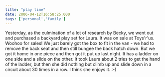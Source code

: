 ```yaml
---
title: "play time"
date: 2006-04-12T16:58:25.000
tags: ['personal','family']
---
```


Yesterday, as the culmination of a lot of research by Becky, we went out and purchased a backyard play set for Laura. It was on sale at Toys'r'us. Woohoo for sales! We just barely got the box to fit in the van - we had to remove the back seat and then still bungee the back hatch down. But we got it home in one piece and then got it put up last night. It has a ladder on one side and a slide on the other. It took Laura about 2 tries to get the hand of the ladder, but then she did nothing but climb up and slide down in a circuit about 30 times in a row. I think she enjoys it. :-)
